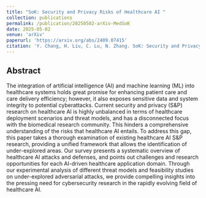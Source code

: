 ```yaml
---
title: "SoK: Security and Privacy Risks of Healthcare AI "
collection: publications
permalink: /publication/20250502-arXiv-MedSoK
date: 2025-05-02
venue: 'arXiv'
paperurl: 'https://arxiv.org/abs/2409.07415'
citation: 'Y. Chang, H. Liu, C. Lu, N. Zhang. SoK: Security and Privacy Risks of Healthcare AI. arXiv preprint arXiv:2409.07415, 2025'
---
```

## Abstract
The integration of artificial intelligence (AI) and machine learning (ML) into healthcare systems holds great promise for enhancing patient care and care delivery efficiency; however, it also exposes sensitive data and system integrity to potential cyberattacks. Current security and privacy (S\&P) research on healthcare AI is highly unbalanced in terms of healthcare deployment scenarios and threat models, and has a disconnected focus with the biomedical research community. This hinders a comprehensive understanding of the risks that healthcare AI entails. To address this gap, this paper takes a thorough examination of existing healthcare AI S\&P research, providing a unified framework that allows the identification of under-explored areas. Our survey presents a systematic overview of healthcare AI attacks and defenses, and points out challenges and research opportunities for each AI-driven healthcare application domain. Through our experimental analysis of different threat models and feasibility studies on under-explored adversarial attacks, we provide compelling insights into the pressing need for cybersecurity research in the rapidly evolving field of healthcare AI.

